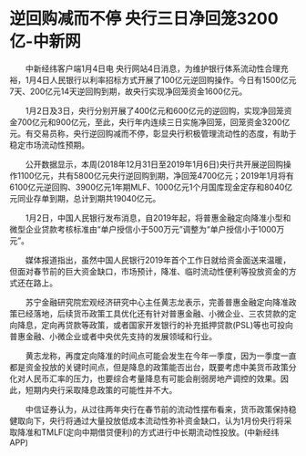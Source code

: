 # 逆回购减而不停 央行三日净回笼3200亿-中新网

　　中新经纬客户端1月4日电 央行网站4日消息，为维护银行体系流动性合理充裕，1月4日人民银行以利率招标方式开展了100亿元逆回购操作。今日有1500亿元7天、200亿元14天逆回购到期，故央行实现净回笼资金1600亿元。

　　1月2日及3日，央行分别开展了400亿元和600亿元的逆回购，实现净回笼资金700亿元和900亿元，至此，央行年内连续三日实施净回笼，回笼资金3200亿元。有交易员称，央行逆回购减而不停，彰显央行积极管理流动性的态度，有助于稳定市场流动性预期。

　　公开数据显示，本周(2018年12月31日至2019年1月6日)央行共开展逆回购操作1100亿元，共有5800亿元央行逆回购到期，净回笼4700亿元；2019年1月将有6100亿元逆回购、3900亿元1年期MLF、1000亿元1个月国库现金定存和8040亿元同业存单到期，总计到期共19040亿元。

　　1月2日，中国人民银行发布消息，自2019年起，将普惠金融定向降准小型和微型企业贷款考核标准由“单户授信小于500万元”调整为“单户授信小于1000万元”。

　　媒体报道指出，虽然中国人民银行2019年首个工作日就给资金面送来温暖，但面对春节前的巨大资金缺口，市场预计，降准、临时流动性便利等投放资金的方式还在路上。

　　苏宁金融研究院宏观经济研究中心主任黄志龙表示，完善普惠金融定向降准政策已经落地，后续货币政策工具优化还有针对普惠金融、小微企业、三农贷款的定向降息，定向再贷款等政策，或者国家开发银行的补充抵押贷款(PSL)等也可投向普惠金融、小微企业或者中央优先支持的发展领域和行业。

　　黄志龙称，再度定向降准的时间点可能会发生在今年一季度，因为一季度一直都是资金投放的关键时间点，但是降息的政策能否出台，既要考虑中美货币政策分化对人民币汇率的压力，也要综合考量降息有可能会削弱房地产调控的效果。因此，短期内央行采取降息政策的可能性并不大。

　　中信证券认为，从过往两年央行在春节前的流动性摆布看来，货币政策保持稳健取向下，央行将通过大量投放低成本流动性弥补资金缺口，认为1月份央行将采取降准和TMLF(定向中期借贷便利)的方式进行中长期流动性投放。(中新经纬APP)
